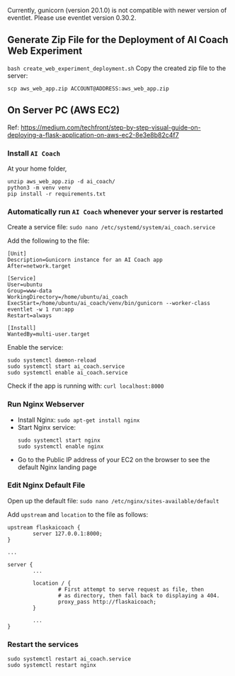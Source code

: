 Currently, gunicorn (version 20.1.0) is not compatible with newer version of eventlet. Please use eventlet version 0.30.2.

## Generate Zip File for the Deployment of AI Coach Web Experiment
```bash create_web_experiment_deployment.sh```
Copy the created zip file to the server:
```
scp aws_web_app.zip ACCOUNT@ADDRESS:aws_web_app.zip
```

## On Server PC (AWS EC2)
Ref: https://medium.com/techfront/step-by-step-visual-guide-on-deploying-a-flask-application-on-aws-ec2-8e3e8b82c4f7
### Install `AI Coach`
At your home folder,
```
unzip aws_web_app.zip -d ai_coach/
python3 -m venv venv
pip install -r requirements.txt
```

### Automatically run `AI Coach` whenever your server is restarted
Create a service file:
```sudo nano /etc/systemd/system/ai_coach.service```

Add the following to the file:
```
[Unit]
Description=Gunicorn instance for an AI Coach app
After=network.target

[Service]
User=ubuntu
Group=www-data
WorkingDirectory=/home/ubuntu/ai_coach
ExecStart=/home/ubuntu/ai_coach/venv/bin/gunicorn --worker-class eventlet -w 1 run:app
Restart=always

[Install]
WantedBy=multi-user.target
```

Enable the service:
```
sudo systemctl daemon-reload
sudo systemctl start ai_coach.service
sudo systemctl enable ai_coach.service
```
Check if the app is running with: `curl localhost:8000`

### Run Nginx Webserver
* Install Nginx: `sudo apt-get install nginx`
* Start Nginx service:
  ```
  sudo systemctl start nginx
  sudo systemctl enable nginx
  ```
* Go to the Public IP address of your EC2 on the browser to see the default Nginx landing page

### Edit Nginx Default File
Open up the default file:
```sudo nano /etc/nginx/sites-available/default```

Add `upstream` and `location` to the file as follows:
```
upstream flaskaicoach {
        server 127.0.0.1:8000;
}

...

server {
        ...

        location / {
                # First attempt to serve request as file, then
                # as directory, then fall back to displaying a 404.
                proxy_pass http://flaskaicoach;
        }

        ...
}
```

### Restart the services
```
sudo systemctl restart ai_coach.service
sudo systemctl restart nginx
```
